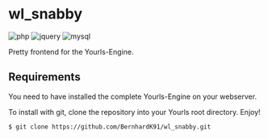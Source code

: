 # wl_snabby

![php](https://img.shields.io/badge/php-%3E5.6-blue.svg) ![jquery](https://img.shields.io/badge/jQuery-3.3.1-blue.svg) ![mysql](https://img.shields.io/badge/mysql-%3E5.0-blue.svg)


Pretty frontend for the Yourls-Engine.


## Requirements

You need to have installed the complete Yourls-Engine on your webserver.


To install with git, clone the repository into your Yourls root directory. Enjoy!

```
$ git clone https://github.com/BernhardK91/wl_snabby.git
```
